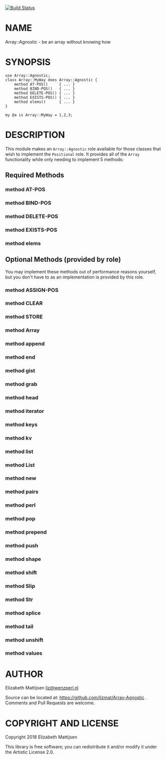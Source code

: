 [![Build Status](https://travis-ci.org/lizmat/Array-Agnostic.svg?branch=master)](https://travis-ci.org/lizmat/Array-Agnostic)

NAME
====

Array::Agnostic - be an array without knowing how

SYNOPSIS
========

    use Array::Agnostic;
    class Array::MyWay does Array::Agnostic {
        method AT-POS()     { ... }
        method BIND-POS()   { ... }
        method DELETE-POS() { ... }
        method EXISTS-POS() { ... }
        method elems()      { ... }
    }

    my @a is Array::MyWay = 1,2,3;

DESCRIPTION
===========

This module makes an `Array::Agnostic` role available for those classes that wish to implement the `Positional` role. It provides all of the `Array` functionality while only needing to implement 5 methods:

Required Methods
----------------

### method AT-POS

### method BIND-POS

### method DELETE-POS

### method EXISTS-POS

### method elems

Optional Methods (provided by role)
-----------------------------------

You may implement these methods out of performance reasons yourself, but you don't have to as an implementation is provided by this role.

### method ASSIGN-POS

### method CLEAR

### method STORE

### method Array

### method append

### method end

### method gist

### method grab

### method head

### method iterator

### method keys

### method kv

### method list

### method List

### method new

### method pairs

### method perl

### method pop

### method prepend

### method push

### method shape

### method shift

### method Slip

### method Str

### method splice

### method tail

### method unshift

### method values

AUTHOR
======

Elizabeth Mattijsen <liz@wenzperl.nl>

Source can be located at: https://github.com/lizmat/Array-Agnostic . Comments and Pull Requests are welcome.

COPYRIGHT AND LICENSE
=====================

Copyright 2018 Elizabeth Mattijsen

This library is free software; you can redistribute it and/or modify it under the Artistic License 2.0.

